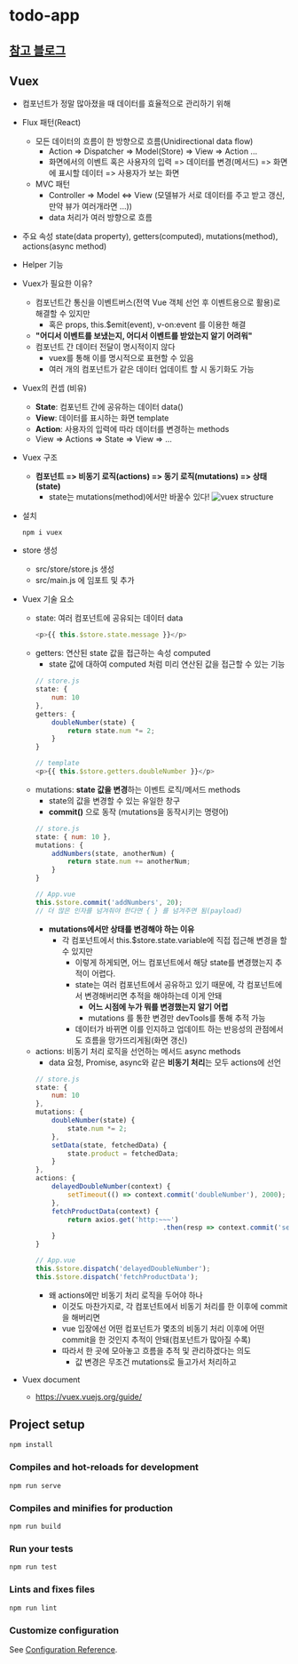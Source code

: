 # todo-app

## [참고 블로그](https://joshua1988.github.io)

## Vuex
- 컴포넌트가 정말 많아졌을 때 데이터를 효율적으로 관리하기 위해
- Flux 패턴(React)
	- 모든 데이터의 흐름이 한 방향으로 흐름(Unidirectional data flow)
		- Action => Dispatcher => Model(Store) => View => Action ...
		- 화면에서의 이벤트 혹은 사용자의 입력 => 데이터를 변경(메서드) => 화면에 표시할 데이터 => 사용자가 보는 화면
	- MVC 패턴	
		- Controller => Model <=> View (모델뷰가 서로 데이터를 주고 받고 갱신, 만약 뷰가 여러개라면 ...))
		- data 처리가 여러 방향으로 흐름
- 주요 속성 state(data property), getters(computed), mutations(method), actions(async method)
- Helper 기능

- Vuex가 필요한 이유? 
	- 컴포넌트간 통신을 이벤트버스(전역 Vue 객체 선언 후 이벤트용으로 활용)로 해결할 수 있지만
		- 혹은 props, this.$emit(event), v-on:event 를 이용한 해결
	- **"어디서 이벤트를 보냈는지, 어디서 이벤트를 받았는지 알기 어려워"**
	- 컴포넌트 간 데이터 전달이 명시적이지 않다
		- vuex를 통해 이를 명시적으로 표현할 수 있음
		- 여러 개의 컴포넌트가 같은 데이터 업데이트 할 시 동기화도 가능

- Vuex의 컨셉 (비유)
	- **State**: 컴포넌트 간에 공유하는 데이터 data()
	- **View**: 데이터를 표시하는 화면 template
	- **Action**: 사용자의 입력에 따라 데이터를 변경하는 methods
	- View => Actions => State => View => ...

- Vuex 구조
	- **컴포넌트 => 비동기 로직(actions) => 동기 로직(mutations) => 상태(state)**
		- state는 mutations(method)에서만 바꿀수 있다!
	![vuex structure](https://cdn-images-1.medium.com/max/701/1*vmhxmp5jRp-4Rtfh3skrgQ.png)

- 설치
	```
	npm i vuex
	```

- store 생성
	- src/store/store.js 생성
	- src/main.js 에 임포트 및 추가

- Vuex 기술 요소
	- state: 여러 컴포넌트에 공유되는 데이터 data
		```js
		<p>{{ this.$store.state.message }}</p>
		```
	- getters: 연산된 state 값을 접근하는 속성 computed
		-	state 값에 대하여 computed 처럼 미리 연산된 값을 접근할 수 있는 기능
		```js
		// store.js
		state: {
			num: 10	
		},
		getters: {
			doubleNumber(state) {
				return state.num *= 2;	
			}	
		}

		// template
		<p>{{ this.$store.getters.doubleNumber }}</p>
		```
	- mutations: **state 값을 변경**하는 이벤트 로직/메서드 methods
		- state의 값을 변경할 수 있는 유일한 창구
		- **commit()** 으로 동작 (mutations을 동작시키는 명령어)
		```js
		// store.js
		state: { num: 10 },
		mutations: {
			addNumbers(state, anotherNum) {
				return state.num += anotherNum;	
			}
		}

		// App.vue
		this.$store.commit('addNumbers', 20);
		// 더 많은 인자를 넘겨줘야 한다면 { } 를 넘겨주면 됨(payload)
		```
		- **mutations에서만 상태를 변경해야 하는 이유**
			- 각 컴포넌트에서 this.$store.state.variable에 직접 접근해 변경을 할 수 있지만
				- 이렇게 하게되면, 어느 컴포넌트에서 해당 state를 변경했는지 추적이 어렵다.
				- state는 여러 컴포넌트에서 공유하고 있기 때문에, 각 컴포넌트에서 변경해버리면 추적을 해야하는데 이게 안돼
					- **어느 시점에 누가 뭐를 변경했는지 알기 어렵**
					- mutations 를 통한 변경만 devTools를 통해 추적 가능
				- 데이터가 바뀌면 이를 인지하고 업데이트 하는 반응성의 관점에서도 흐름을 망가뜨리게됨(화면 갱신)
	- actions: 비동기 처리 로직을 선언하는 메서드 async methods
		- data 요청, Promise, async와 같은 **비동기 처리**는 모두 actions에 선언
		```js
		// store.js
		state: {
			num: 10	
		},
		mutations: {
			doubleNumber(state) {
				state.num *= 2;	
			},
			setData(state, fetchedData) {
				state.product = fetchedData;	
			}
		},
		actions: {
			delayedDoubleNumber(context) {
				setTimeout(() => context.commit('doubleNumber'), 2000);
			},
			fetchProductData(context) {
				return axios.get('http:~~~')
										.then(resp => context.commit('setData', resp));
			}
		} 

		// App.vue
		this.$store.dispatch('delayedDoubleNumber');
		this.$store.dispatch('fetchProductData');
		```
		- 왜 actions에만 비동기 처리 로직을 두어야 하나
			- 이것도 마찬가지로, 각 컴포넌트에서 비동기 처리를 한 이후에 commit을 해버리면
			- vue 입장에선 어떤 컴포넌트가 몇초의 비동기 처리 이후에 어떤 commit을 한 것인지 추적이 안돼(컴포넌트가 많아질 수록)
			- 따라서 한 곳에 모아놓고 흐름을 추적 및 관리하겠다는 의도
				- 값 변경은 무조건 mutations로 들고가서 처리하고

- Vuex document
	- https://vuex.vuejs.org/guide/	


## Project setup
```
npm install
```

### Compiles and hot-reloads for development
```
npm run serve
```

### Compiles and minifies for production
```
npm run build
```

### Run your tests
```
npm run test
```

### Lints and fixes files
```
npm run lint
```

### Customize configuration
See [Configuration Reference](https://cli.vuejs.org/config/).
